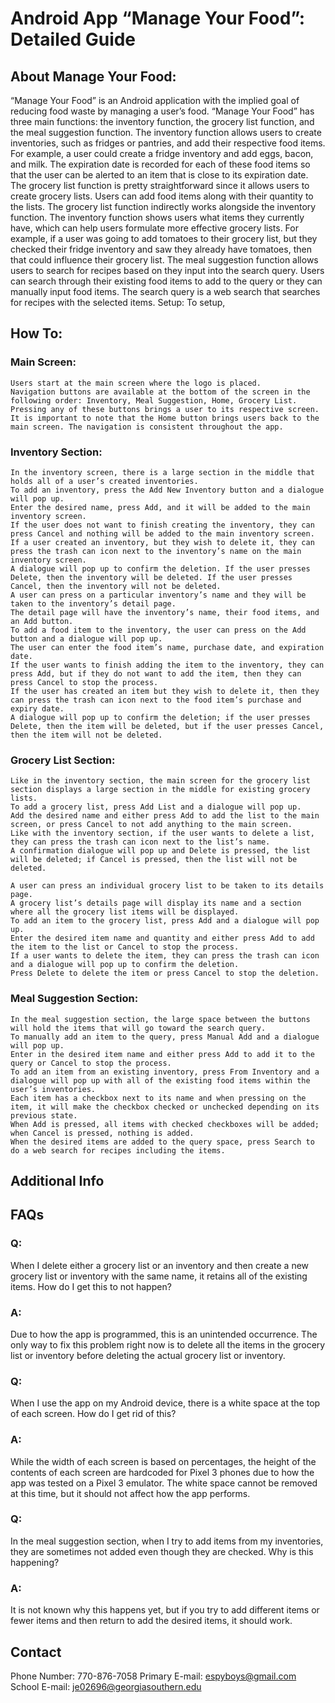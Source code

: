 # Android App “Manage Your Food”: Detailed Guide
## About Manage Your Food:
“Manage Your Food” is an Android application with the implied goal of reducing food waste by managing a user’s food.
“Manage Your Food” has three main functions: the inventory function, the grocery list function, and the meal suggestion function. 
The inventory function allows users to create inventories, such as fridges or pantries, and add their respective food items.
For example, a user could create a fridge inventory and add eggs, bacon, and milk. 
The expiration date is recorded for each of these food items so that the user can be alerted to an item that is close to its expiration date.
The grocery list function is pretty straightforward since it allows users to create grocery lists. 
Users can add food items along with their quantity to the lists. 
The grocery list function indirectly works alongside the inventory function. 
The inventory function shows users what items they currently have, which can help users formulate more effective grocery lists.
For example, if a user was going to add tomatoes to their grocery list, but they checked their fridge inventory and saw they already have tomatoes, then that could influence their grocery list.
The meal suggestion function allows users to search for recipes based on they input into the search query.
Users can search through their existing food items to add to the query or they can manually input food items. 
The search query is a web search that searches for recipes with the selected items.
Setup:
To setup, 
## How To:
### Main Screen:
	Users start at the main screen where the logo is placed. 
	Navigation buttons are available at the bottom of the screen in the following order: Inventory, Meal Suggestion, Home, Grocery List. 
	Pressing any of these buttons brings a user to its respective screen.
	It is important to note that the Home button brings users back to the main screen. The navigation is consistent throughout the app.
### Inventory Section:
	In the inventory screen, there is a large section in the middle that holds all of a user’s created inventories.
	To add an inventory, press the Add New Inventory button and a dialogue will pop up. 
	Enter the desired name, press Add, and it will be added to the main inventory screen.
	If the user does not want to finish creating the inventory, they can press Cancel and nothing will be added to the main inventory screen.
	If a user created an inventory, but they wish to delete it, they can press the trash can icon next to the inventory’s name on the main inventory screen.
	A dialogue will pop up to confirm the deletion. If the user presses Delete, then the inventory will be deleted. If the user presses Cancel, then the inventory will not be deleted.
	A user can press on a particular inventory’s name and they will be taken to the inventory’s detail page. 
	The detail page will have the inventory’s name, their food items, and an Add button. 
	To add a food item to the inventory, the user can press on the Add button and a dialogue will pop up. 
	The user can enter the food item’s name, purchase date, and expiration date. 
	If the user wants to finish adding the item to the inventory, they can press Add, but if they do not want to add the item, then they can press Cancel to stop the process.
	If the user has created an item but they wish to delete it, then they can press the trash can icon next to the food item’s purchase and expiry date. 
	A dialogue will pop up to confirm the deletion; if the user presses Delete, then the item will be deleted, but if the user presses Cancel, then the item will not be deleted.
### Grocery List Section:
	Like in the inventory section, the main screen for the grocery list section displays a large section in the middle for existing grocery lists. 
	To add a grocery list, press Add List and a dialogue will pop up. 
	Add the desired name and either press Add to add the list to the main screen, or press Cancel to not add anything to the main screen.
	Like with the inventory section, if the user wants to delete a list, they can press the trash can icon next to the list’s name.
	A confirmation dialogue will pop up and Delete is pressed, the list will be deleted; if Cancel is pressed, then the list will not be deleted.
	
	A user can press an individual grocery list to be taken to its details page. 
	A grocery list’s details page will display its name and a section where all the grocery list items will be displayed. 
	To add an item to the grocery list, press Add and a dialogue will pop up. 
	Enter the desired item name and quantity and either press Add to add the item to the list or Cancel to stop the process. 
	If a user wants to delete the item, they can press the trash can icon and a dialogue will pop up to confirm the deletion. 
	Press Delete to delete the item or press Cancel to stop the deletion.
### Meal Suggestion Section:
	In the meal suggestion section, the large space between the buttons will hold the items that will go toward the search query. 
	To manually add an item to the query, press Manual Add and a dialogue will pop up. 
	Enter in the desired item name and either press Add to add it to the query or Cancel to stop the process.
	To add an item from an existing inventory, press From Inventory and a dialogue will pop up with all of the existing food items within the user’s inventories. 
	Each item has a checkbox next to its name and when pressing on the item, it will make the checkbox checked or unchecked depending on its previous state.
	When Add is pressed, all items with checked checkboxes will be added; when Cancel is pressed, nothing is added.
	When the desired items are added to the query space, press Search to do a web search for recipes including the items. 
## Additional Info
## FAQs
### Q:
When I delete either a grocery list or an inventory and then create a new grocery list or inventory with the same name, it retains all of the existing items. How do I get this to not happen?
### A: 
Due to how the app is programmed, this is an unintended occurrence. The only way to fix this problem right now is to delete all the items in the grocery list or inventory before deleting the actual grocery list or inventory.

### Q: 
When I use the app on my Android device, there is a white space at the top of each screen. How do I get rid of this?
### A: 
While the width of each screen is based on percentages, the height of the contents of each screen are hardcoded for Pixel 3 phones due to how the app was tested on a Pixel 3 emulator. The white space cannot be removed at this time, but it should not affect how the app performs.

### Q:
In the meal suggestion section, when I try to add items from my inventories, they are sometimes not added even though they are checked. Why is this happening?
### A: 
It is not known why this happens yet, but if you try to add different items or fewer items and then return to add the desired items, it should work.
## Contact
Phone Number: 770-876-7058
Primary E-mail: espyboys@gmail.com
School E-mail: je02696@georgiasouthern.edu 

